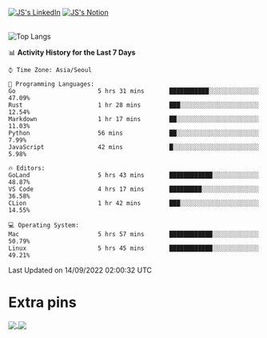 
[![JS's LinkedIn](https://img.shields.io/badge/LinkedIn-blue?style=for-the-badge&logo=linkedin)](https://www.linkedin.com/in/jaeseung-lee-5a2a32139/) 
[![JS's Notion](https://img.shields.io/badge/Notion-black?style=for-the-badge&logo=notion)](https://bit.ly/ljswiki1) <br><br>
<!-- ![JS's GitHub stats](https://github-readme-stats-lemon-five.vercel.app/api?username=tkxkd0159&hide=contribs,prs,stars,issues&show_icons=true&theme=react&include_all_commits=true)   -->
![Top Langs](https://github-readme-stats-lemon-five.vercel.app/api/top-langs/?username=tkxkd0159&layout=compact&hide=jupyter%20notebook,scss,html,css&langs_count=10)  


<!--START_SECTION:waka-->
📊 **Activity History for the Last 7 Days** 

```text
⌚︎ Time Zone: Asia/Seoul

💬 Programming Languages: 
Go                       5 hrs 31 mins       ███████████░░░░░░░░░░░░░░   47.09% 
Rust                     1 hr 28 mins        ███░░░░░░░░░░░░░░░░░░░░░░   12.54% 
Markdown                 1 hr 17 mins        ██░░░░░░░░░░░░░░░░░░░░░░░   11.03% 
Python                   56 mins             ██░░░░░░░░░░░░░░░░░░░░░░░   7.99% 
JavaScript               42 mins             █░░░░░░░░░░░░░░░░░░░░░░░░   5.98%

🔥 Editors: 
GoLand                   5 hrs 43 mins       ████████████░░░░░░░░░░░░░   48.87% 
VS Code                  4 hrs 17 mins       █████████░░░░░░░░░░░░░░░░   36.58% 
CLion                    1 hr 42 mins        ███░░░░░░░░░░░░░░░░░░░░░░   14.55%

💻 Operating System: 
Mac                      5 hrs 57 mins       ████████████░░░░░░░░░░░░░   50.79% 
Linux                    5 hrs 45 mins       ████████████░░░░░░░░░░░░░   49.21%

```


 Last Updated on 14/09/2022 02:00:32 UTC
<!--END_SECTION:waka-->

# Extra pins
<a href="https://github.com/tkxkd0159/tkxkd0159.github.io">
  <img align="center" src="https://github-readme-stats-lemon-five.vercel.app/api/pin/?username=tkxkd0159&repo=nft-card-game&theme=react" />
</a>
<a href="https://github.com/tkxkd0159/dsalgo">
  <img align="center" src="https://github-readme-stats-lemon-five.vercel.app/api/pin/?username=tkxkd0159&repo=dsalgo&theme=react" />
</a>

<!---
- 🔭 I’m currently working on ...
- 🌱 I’m currently learning blockchain and distributed network
- 👯 I’m looking to collaborate on ...
- 🤔 I’m looking for help with ...
- 💬 Ask me about ...
- 📫 How to reach me: ...
- 😄 Pronouns: ...
- ⚡ Fun fact: ...
-->
